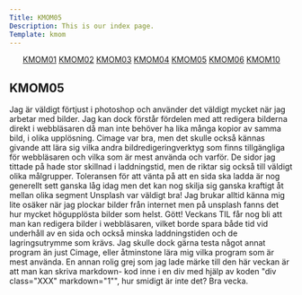 ```yaml
---
Title: KMOM05
Description: This is our index page.
Template: kmom
---
```

<div class="leftmenue">
<ul>
<a href="%base_url%?report/kmom01">KMOM01</a>
<a href="%base_url%?report/kmom02">KMOM02</a>
<a href="%base_url%?report/kmom03">KMOM03</a>
<a href="%base_url%?report/kmom04">KMOM04</a>
<a class="active" href="%base_url%?report/kmom05">KMOM05</a>
<a href="%base_url%?report/kmom06">KMOM06</a>
<a href="%base_url%?report/kmom10">KMOM10</a>
</ul>
</div>

<div class="righttext">

<h2>KMOM05</h2>
Jag är väldigt förtjust i photoshop och använder det väldigt mycket när jag arbetar med bilder. Jag kan dock förstår fördelen med att redigera bilderna direkt i webbläsaren då man inte behöver ha lika många kopior av samma bild, i olika upplösning. Cimage var bra, men det skulle också kännas givande att lära sig vilka andra bildredigeringverktyg som finns tillgängliga för webbläsaren och vilka som är mest använda och varför.
De sidor jag tittade på hade stor skillnad i laddningstid, men de riktar sig också till väldigt olika målgrupper. Toleransen för att vänta på att en sida ska ladda är nog generellt sett ganska låg idag men det kan nog skilja sig ganska kraftigt åt mellan olika segment
Unsplash var väldigt bra! Jag brukar alltid känna mig lite osäker när jag plockar bilder från internet men på unsplash fanns det hur mycket högupplösta bilder som helst. Gött!
Veckans TIL får nog bli att man kan redigera bilder i webbläsaren, vilket borde spara både tid vid underhåll av en sida och också minska laddningstiden och de lagringsutrymme som krävs. Jag skulle dock gärna testa något annat program än just Cimage, eller åtminstone lära mig vilka program som är mest använda. En annan rolig grej som jag lade märke till den här veckan är att man kan skriva markdown- kod inne i en div med hjälp av koden "div class="XXX" markdown="1"", hur smidigt är inte det? Bra vecka.


</div>

